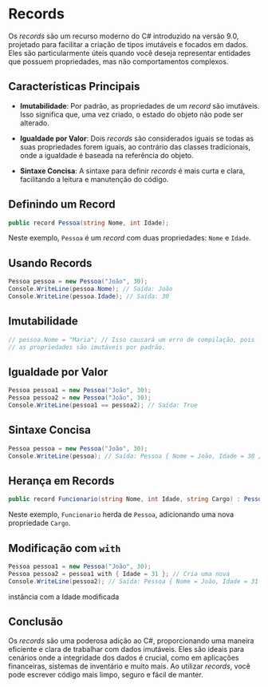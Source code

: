 # Records

Os *records* são um recurso moderno do C# introduzido na versão 9.0, projetado para facilitar a criação de tipos imutáveis e focados em dados. Eles são particularmente úteis quando você deseja representar entidades que possuem propriedades, mas não comportamentos complexos.

## Características Principais

- **Imutabilidade**: Por padrão, as propriedades de um *record* são imutáveis. Isso significa que, uma vez criado, o estado do objeto não pode ser alterado.

- **Igualdade por Valor**: Dois *records* são considerados iguais se todas as suas propriedades forem iguais, ao contrário das classes tradicionais, onde a igualdade é baseada na referência do objeto.

- **Sintaxe Concisa**: A sintaxe para definir *records* é mais curta e clara, facilitando a leitura e manutenção do código.

## Definindo um Record

```csharp
public record Pessoa(string Nome, int Idade);
```

Neste exemplo, `Pessoa` é um *record* com duas propriedades: `Nome` e `Idade`.
## Usando Records

```csharp
Pessoa pessoa = new Pessoa("João", 30);
Console.WriteLine(pessoa.Nome); // Saída: João
Console.WriteLine(pessoa.Idade); // Saída: 30
```

## Imutabilidade
```csharp
// pessoa.Nome = "Maria"; // Isso causará um erro de compilação, pois
// as propriedades são imutáveis por padrão.
```

## Igualdade por Valor

```csharp
Pessoa pessoa1 = new Pessoa("João", 30);
Pessoa pessoa2 = new Pessoa("João", 30);
Console.WriteLine(pessoa1 == pessoa2); // Saída: True
```

## Sintaxe Concisa

```csharp
Pessoa pessoa = new Pessoa("João", 30);
Console.WriteLine(pessoa); // Saída: Pessoa { Nome = João, Idade = 30 }
```

## Herança em Records

```csharp
public record Funcionario(string Nome, int Idade, string Cargo) : Pessoa(Nome, Idade);
```

Neste exemplo, `Funcionario` herda de `Pessoa`, adicionando uma nova propriedade `Cargo`.

## Modificação com `with`

```csharp
Pessoa pessoa1 = new Pessoa("João", 30);
Pessoa pessoa2 = pessoa1 with { Idade = 31 }; // Cria uma nova
Console.WriteLine(pessoa2); // Saída: Pessoa { Nome = João, Idade = 31 }
```

instância com a Idade modificada

## Conclusão

Os *records* são uma poderosa adição ao C#, proporcionando uma maneira eficiente e clara de trabalhar com dados imutáveis. Eles são ideais para cenários onde a integridade dos dados é crucial, como em aplicações financeiras, sistemas de inventário e muito mais. Ao utilizar *records*, você pode escrever código mais limpo, seguro e fácil de manter.
